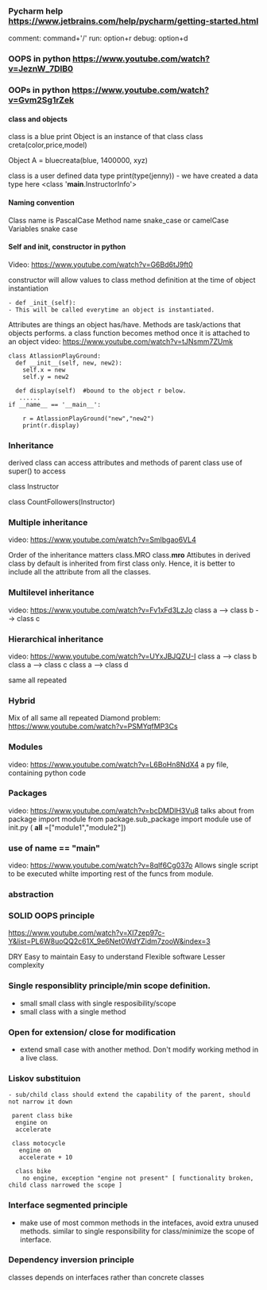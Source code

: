### Pycharm help https://www.jetbrains.com/help/pycharm/getting-started.html
comment: command+'/'
run: option+r
debug: option+d

### OOPS in python https://www.youtube.com/watch?v=JeznW_7DlB0

### OOPs in python https://www.youtube.com/watch?v=Gvm2Sg1rZek

#### class and objects 
 class is a blue print
 Object is an instance of that class
 class creta(color,price,model)

 Object A = bluecreata(blue, 1400000, xyz)

 class is a user defined data type
    print(type(jenny)) - we have created a data type here
    <class '__main__.InstructorInfo'>

#### Naming convention
  Class name is PascalCase
  Method name snake_case or camelCase
  Variables snake case


#### Self and init, constructor in python
  Video: https://www.youtube.com/watch?v=G6Bd6tJ9ft0

  constructor will allow values to class method definition at the time of object instantiation

    - def _init_(self):
    - This will be called everytime an object is instantiated.

  Attributes are things an object has/have.
  Methods are task/actions that objects performs.
    a class function becomes method once it is attached to an object
    video: https://www.youtube.com/watch?v=tJNsmm7ZUmk

    class AtlassionPlayGround:
      def __init__(self, new, new2):
        self.x = new
        self.y = new2

      def display(self)  #bound to the object r below.
       ......
    if __name__ == '__main__':

        r = AtlassionPlayGround("new","new2")
        print(r.display)

### Inheritance
  derived class can access attributes and methods of parent class
  use of super() to access

  class Instructor

  class CountFollowers(Instructor)


### Multiple inheritance
  video: https://www.youtube.com/watch?v=Smlbgao6VL4

  Order of the inheritance matters
  class.MRO
  class.__mro__
  Attibutes in derived class by default is inherited from first class only.  Hence, it is better to include all the attribute from all the classes.

### Multilevel inheritance
 video: https://www.youtube.com/watch?v=Fv1xFd3LzJo
 class a --> class b --> class c

### Hierarchical inheritance
  video: https://www.youtube.com/watch?v=UYxJBJQZU-I
  class a --> class b
  class a --> class c
  class a --> class d

  same all repeated

### Hybrid
  Mix of all
  same all repeated
  Diamond problem: https://www.youtube.com/watch?v=PSMYqfMP3Cs

### Modules
 video: https://www.youtube.com/watch?v=L6BoHn8NdX4
 a py file, containing python code


### Packages
  video: https://www.youtube.com/watch?v=bcDMDlH3Vu8
  talks about 
  from package import module
  from package.sub_package import module
  use of init.py ( __all__ =["module1","module2"])

### use of __name__ == "__main__"
  video: https://www.youtube.com/watch?v=8qlf6Cg037o
  Allows single script to be executed whilte importing rest of the funcs from module.


### abstraction












### SOLID OOPS principle

https://www.youtube.com/watch?v=XI7zep97c-Y&list=PL6W8uoQQ2c61X_9e6Net0WdYZidm7zooW&index=3


DRY
Easy to maintain
Easy to understand
Flexible software
Lesser complexity


### Single responsiblity principle/min scope definition.
  - small small class with single resposibility/scope
   - small class with a single method

### Open for extension/ close for modification
  - extend small case with another method. Don't modify working method in a live class.

### Liskov substituion
    - sub/child class should extend the capability of the parent, should not narrow it down 

     parent class bike
      engine on
      accelerate 

     class motocycle  
       engine on
       accelerate + 10

      class bike
        no engine, exception "engine not present" [ functionality broken, child class narrowed the scope ]

### Interface segmented principle
   - make use of most common methods in the intefaces, avoid extra unused methods.
   similar to single responsibility for class/minimize the scope of interface.

### Dependency inversion principle

  classes depends on interfaces rather than concrete classes




